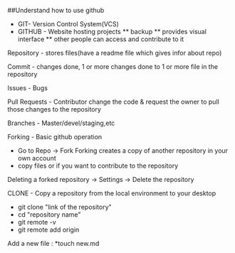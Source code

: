 ##Understand how to use github 


* GIT- Version Control System(VCS)
* GITHUB - Website hosting projects
** backup
** provides visual interface
** other people can access and contribute to it


Repository - stores files(have a readme file which gives infor about repo)


Commit - changes done, 1 or more changes done to 1 or more file in the repository

Issues - Bugs

Pull Requests - Contributor change the code & request the owner to pull those changes to the repository

Branches - Master/devel/staging,etc

Forking - Basic github operation
* Go to Repo -> Fork
Forking creates a copy of another repository in your own account
* copy files or if you want to contribute to the repository 


Deleting a forked repository -> Settings -> Delete the repository

CLONE - Copy a repository from the local environment to your desktop

* git clone  "link of the repository"
* cd "repository name"
* git remote -v
* git remote add origin

Add a new file :
*touch new.md
